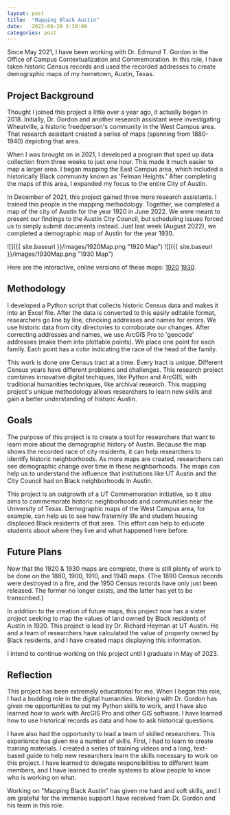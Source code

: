 ```yaml
---
layout: post
title:  "Mapping Black Austin"
date:   2022-08-29 3:30:00
categories: post
---
```


Since May 2021, I have been working with Dr. Edmund T. Gordon in the Office of Campus Contextualization
and Commemoration. In this role, I have taken historic Census records and used the recorded addresses
to create demographic maps of my hometown, Austin, Texas.

<!--more-->

## Project Background

Thought I joined this project a little over a year ago, it actually began in 2018. Initially, Dr. Gordon
and another research assistant were investigating Wheatville, a historic freedperson's community in the
West Campus area. That research assistant created a series of maps (spanning from 1880-1940) depicting
that area.  

When I was brought on in 2021, I developed a program that sped up data collection from three weeks to just
one hour. This made it much easier to map a larger area. I began mapping the East Campus area, which included
a historically Black community known as 'Felman Heights.' After completing the maps of this area, I expanded
my focus to the entire City of Austin.  


In December of 2021, this project gained three more research assistants. I trained this people in the mapping
methodology. Together, we completed a map of the city of Austin for the year 1920 in June 2022. We were meant 
to present our findings to the Austin City Council, but scheduling issues forced us to simply submit documents
instead. Just last week (August 2022), we completed a demographic map of Austin for the year 1930.

![]({{ site.baseurl }}/images/1920Map.png "1920 Map")
![]({{ site.baseurl }}/images/1930Map.png "1930 Map")

Here are the interactive, online versions of these maps: [1920]("https://www.arcgis.com/apps/mapviewer/index.html?webmap=3c91e15ad5b34c528a1896519f02383c") 
[1930]("https://www.arcgis.com/apps/mapviewer/index.html?webmap=1b0852d72b704cc3bba99716159952ca").

## Methodology

I developed a Python script that collects historic Census data and makes it into an Excel file. After the data
is converted to this easily editable format, researchers go line by line, checking addresses and names for errors.
We use historic data from city directories to corroborate our changes. After correcting addresses and names, we use
ArcGIS Pro to 'geocode' addresses (make them into plottable points). We place one point for each family. Each point 
has a color indicating the race of the head of the family.  

This work is done one Census tract at a time. Every tract is unique. Different Census years have different problems 
and challenges. This research project combines innovative digital techiques, like Python and ArcGIS, with traditional 
humanities techniques, like archival research. This mapping project's unique methodology allows researchers to learn 
new skills and gain a better understanding of historic Austin.  

## Goals

The purpose of this project is to create a tool for researchers that want to learn more about the demographic history 
of Austin. Because the map shows the recorded race of city residents, it can help researchers to identify historic 
neighborhoods. As more maps are created, researchers can see demographic change over time in these neighborhoods. 
The maps can help us to understand the influence that institutions like UT Austin and the City Council had on Black 
neighborhoods in Austin.  

This project is an outgrowth of a UT Commemoration initiative, so it also aims to commemorate historic neighborhoods 
and communities near the University of Texas. Demographic maps of the West Campus area, for example, can help us to see 
how fraternity life and student housing displaced Black residents of that area. This effort can help to educate students 
about where they live and what happened here before.

## Future Plans

Now that the 1920 & 1930 maps are complete, there is still plenty of work to be done on the 1880, 1900, 1910, and 1940 maps. 
(The 1890 Census records were destroyed in a fire, and the 1950 Census records have only just been released. The former no 
longer exists, and the latter has yet to be transcribed.)  

In addition to the creation of future maps, this project now has a sister project seeking to map the values of land owned 
by Black residents of Austin in 1920. This project is lead by Dr. Richard Heyman at UT Austin. He and a team of researchers 
have calculated the value of property owned by Black residents, and I have created maps displaying this information.  

I intend to continue working on this project until I graduate in May of 2023.

## Reflection

This project has been extremely educational for me. When I began this role, I had a budding role in the digital humanities. 
Working with Dr. Gordon has given me opportunities to put my Python skills to work, and I have also learned how to work with 
ArcGIS Pro and other GIS software. I have learned how to use historical records as data and how to ask historical questions.  

I have also had the opportunity to lead a team of skilled researchers. This experience has given me a number of skills. First, 
I had to learn to create training materials. I created a series of training videos and a long, text-based guide to help new 
researchers learn the skills necessary to work on this project. I have learned to delegate responsibilities to different team 
members, and I have learned to create systems to allow people to know who is working on what. 

Working on "Mapping Black Austin" has given me hard and soft skills, and I am grateful for the immense support I have received 
from Dr. Gordon and his team in this role.
